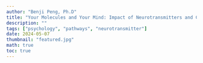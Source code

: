 ```yaml
---
author: "Benji Peng, Ph.D"
title: "Your Molecules and Your Mind: Impact of Neurotransmitters and Chemical Usage"
description: ""
tags: ["psychology", "pathways", "neurotransmitter"]
date: 2024-05-07
thumbnail: "featured.jpg"
math: true
toc: true
---
```


